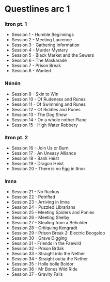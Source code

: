 # Questlines arc 1

### Itron pt. 1

- Session 1 - Humble Beginnings
- Session 2 - Meeting Laurence
- Session 3 - Gathering Information
- Session 4 - Murder Mystery
- Session 5 - Black Market and the Sewers
- Session 6 - The Maskarade
- Session 7 - Prison Break
- Session 8 - Wanted

### Nénén

- Session 9 - Skin to Win
- Session 10 - Of Rudeness and Runes
- Session 11 - Of Swimming and Runes
- Session 12 - Of Riddles and Runes
- Session 13 - The Dog Show
- Session 14 - On a whole nother Plane
- Session 15 - High Water Robbery

### Itron pt. 2

- Session 16 - Join Us or Burn
- Session 17 - An Uneasy Alliance
- Session 18 - Bank Heist
- Session 19 - Dragon Heist
- Session 20 - There is no Egg in Itron

### Imna

- Session 21 - No Ruckus
- Session 22 - Petrified
- Session 23 - Arriving in Imna
- Session 24 - Puzzled Librarians
- Session 25 - Meeting Spiders and Ponies
- Session 26 - Meeting Shelby
- Session 27 - Stealing from a Beholder
- Session 28 - Critiquing Kengradt
- Session 29 - Prison Break 2: Electric Boogaloo
- Session 30 - Grave Digging
- Session 31 - Friends in the Faewild
- Session 32 - Prison Br3ak
- Session 33 - Straight into the Nether
- Session 34 - Straight outta the Nether
- Session 35 - Holle bolle Boldor
- Session 36 - Mr Bones Wild Ride
- Session 37 - Gravity Falls
